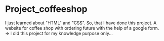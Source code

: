 # Project_coffeeshop
I just learned about "HTML" and "CSS". So, that I have done this project. A website for coffee shop with ordering future with the help of a google form.
=> I did this project for my knowledge purpose only...
